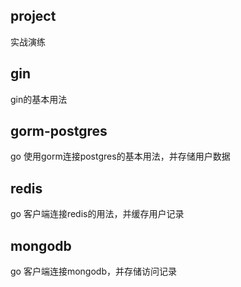 ## project
   实战演练

## gin
   gin的基本用法

## gorm-postgres
   go 使用gorm连接postgres的基本用法，并存储用户数据

## redis
   go 客户端连接redis的用法，并缓存用户记录

## mongodb
  go 客户端连接mongodb，并存储访问记录
